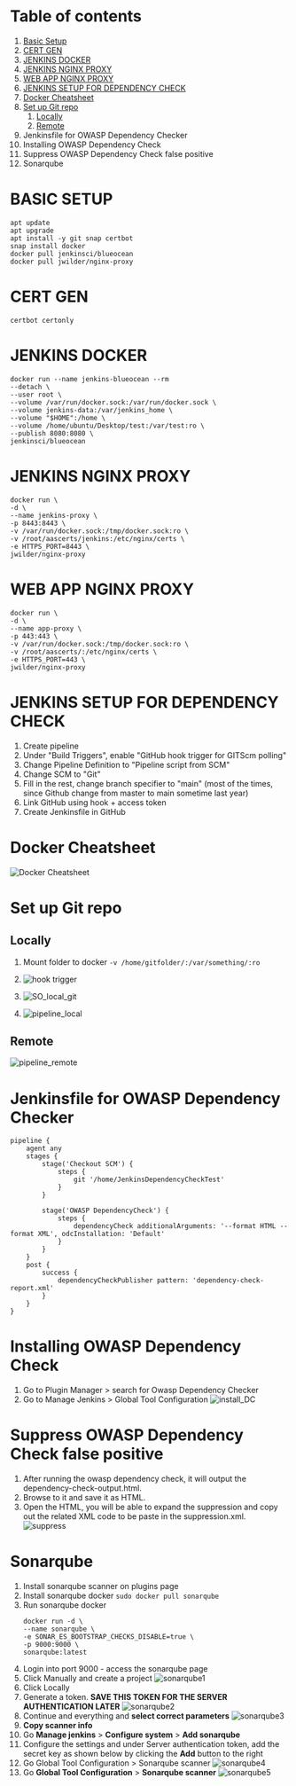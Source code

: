 # Table of contents
1. [Basic Setup](#basic-setup)
2. [CERT GEN](#CERT-GEN)
3. [JENKINS DOCKER ](#JENKINS-DOCKER )
4. [JENKINS NGINX PROXY](#JENKINS-NGINX-PROXY)
5. [WEB APP NGINX PROXY](#WEB-APP-NGINX-PROXY)
6. [JENKINS SETUP FOR DEPENDENCY CHECK ](#JENKINS-SETUP-FOR-DEPENDENCY-CHECK )
7. [Docker Cheatsheet](#Docker-Cheatsheet)
8. [Set up Git repo](#Set-up-Git-repo)
	1. [Locally](#Locally)
	2. [Remote](#Remote)
9. Jenkinsfile for OWASP Dependency Checker
10. Installing OWASP Dependency Check
11. Suppress OWASP Dependency Check false positive
12. Sonarqube

# BASIC SETUP
	apt update
	apt upgrade
	apt install -y git snap certbot
	snap install docker
	docker pull jenkinsci/blueocean
	docker pull jwilder/nginx-proxy

# CERT GEN
	certbot certonly

# JENKINS DOCKER 
    docker run --name jenkins-blueocean --rm
    --detach \
    --user root \
    --volume /var/run/docker.sock:/var/run/docker.sock \
    --volume jenkins-data:/var/jenkins_home \
    --volume "$HOME":/home \
    --volume /home/ubuntu/Desktop/test:/var/test:ro \
    --publish 8080:8080 \
    jenkinsci/blueocean

# JENKINS NGINX PROXY
    docker run \
    -d \
    --name jenkins-proxy \
    -p 8443:8443 \
    -v /var/run/docker.sock:/tmp/docker.sock:ro \
    -v /root/aascerts/jenkins:/etc/nginx/certs \
    -e HTTPS_PORT=8443 \
    jwilder/nginx-proxy

# WEB APP NGINX PROXY
	docker run \
	-d \
	--name app-proxy \
	-p 443:443 \
	-v /var/run/docker.sock:/tmp/docker.sock:ro \
	-v /root/aascerts/:/etc/nginx/certs \
	-e HTTPS_PORT=443 \
	jwilder/nginx-proxy

# JENKINS SETUP FOR DEPENDENCY CHECK 
1. Create pipeline
2. Under "Build Triggers", enable "GitHub hook trigger for GITScm polling"
3. Change Pipeline Definition to "Pipeline script from SCM"
4. Change SCM to "Git"
5. Fill in the rest, change branch specifier to "main" (most of the times, since Github change from master to main sometime last year)
6. Link GitHub using hook + access token
7. Create Jenkinsfile in GitHub


# Docker Cheatsheet
![Docker Cheatsheet](img/docker_cs.png)

# Set up Git repo
## Locally
1. Mount folder to docker
`-v /home/gitfolder/:/var/something/:ro`

2. ![hook trigger](img/hooktrigger.png)
3. ![SO_local_git](img/SO_local_git.png)
4. ![pipeline_local](img/pipeline_local.png)

## Remote
![pipeline_remote](pipeline_remote.png)

# Jenkinsfile for OWASP Dependency Checker
```
pipeline {
	agent any
	stages {
		stage('Checkout SCM') {
			steps {
				git '/home/JenkinsDependencyCheckTest'
			}
		}

		stage('OWASP DependencyCheck') {
			steps {
				dependencyCheck additionalArguments: '--format HTML --format XML', odcInstallation: 'Default'
			}
		}
	}	
	post {
		success {
			dependencyCheckPublisher pattern: 'dependency-check-report.xml'
		}
	}
}

```

# Installing OWASP Dependency Check
1. Go to Plugin Manager > search for Owasp Dependency Checker
2. Go to Manage Jenkins > Global Tool Configuration
![install_DC](img/install_DC.png)

# Suppress OWASP Dependency Check false positive
1. After running the owasp dependency check, it will output the dependency-check-output.html.
2. Browse to it and save it as HTML.
3. Open the HTML, you will be able to expand the suppression and copy out the related XML code to be paste in the suppression.xml.
![suppress](img/suppress.png)

# Sonarqube
1. Install sonarqube scanner on plugins page
2. Install sonarqube docker `sudo docker pull sonarqube`
3. Run sonarqube docker
	```
	docker run -d \
	--name sonarqube \
	-e SONAR_ES_BOOTSTRAP_CHECKS_DISABLE=true \
	-p 9000:9000 \
	sonarqube:latest
	```
4. Login into port 9000  - access the sonarqube page 
5. Click Manually and create a project
![sonarqube1](img/sonarqube1.png)
6. Click Locally
7. Generate a token. **SAVE THIS TOKEN FOR THE SERVER AUTHENTICATION LATER**
![sonarqube2](img/sonarqube2.png)
8. Continue and everything and **select correct parameters**
![sonarqube3](img/sonarqube3.png)
9. **Copy scanner info**
10. Go **Manage jenkins** > **Configure system** > **Add sonarqube**
11. Configure the settings and under Server authentication token, add the secret key as shown below by clicking the **Add** button to the right
12. Go Global Tool Configuration > Sonarqube scanner
![sonarqube4](img/sonarqube4.png)
13. Go **Global Tool Configuration** > **Sonarqube scanner**
![sonarqube5](img/sonarqube5.png)
